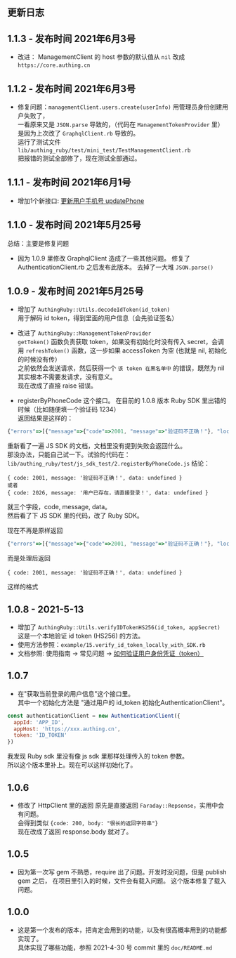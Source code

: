 ## 更新日志

## 1.1.3 - 发布时间 2021年6月3号
* 改进： ManagementClient 的 host 参数的默认值从 `nil` 改成 `https://core.authing.cn`

## 1.1.2 - 发布时间 2021年6月3号
* 修复问题：`managementClient.users.create(userInfo)` 用管理员身份创建用户失败了，     
一看原来又是 `JSON.parse` 导致的，（代码在 `ManagementTokenProvider` 里）     
是因为上次改了 `GraphqlClient.rb` 导致的。   
运行了测试文件 `lib/authing_ruby/test/mini_test/TestManagementClient.rb`   
把报错的测试全部修了，现在测试全部通过。

## 1.1.1 - 发布时间 2021年6月1号
* 增加1个新接口: [更新用户手机号 updatePhone](https://docs.authing.cn/v2/reference/sdk-for-node/authentication/AuthenticationClient.html#%E6%9B%B4%E6%96%B0%E7%94%A8%E6%88%B7%E6%89%8B%E6%9C%BA%E5%8F%B7)

## 1.1.0 - 发布时间 2021年5月25号
总结：主要是修复问题  

* 因为 1.0.9 里修改 GraphqlClient 造成了一些其他问题。
修复了 AuthenticationClient.rb 之后发布此版本。
去掉了一大堆 `JSON.parse()`  


## 1.0.9 - 发布时间 2021年5月25号
* 增加了 `AuthingRuby::Utils.decodeIdToken(id_token)`     
用于解码 id token，得到里面的用户信息（会先验证签名）  

* 改进了 `AuthingRuby::ManagementTokenProvider`  
`getToken()` 函数负责获取 token，如果没有初始化时没有传入 secret，会调用 `refreshToken()` 函数，这一步如果 accessToken 为空 (也就是 nil, 初始化的时候没有传）     
之前依然会发送请求，然后获得一个 `该 token 在黑名单中` 的错误，既然为 nil 其实根本不需要发请求，没有意义。  
现在改成了直接 raise 错误。   

* registerByPhoneCode 这个接口。
在目前的 1.0.8 版本 Ruby SDK 里出错的时候（比如随便填一个验证码 1234）  
返回结果是这样的：   
```js
{"errors"=>[{"message"=>{"code"=>2001, "message"=>"验证码不正确！"}, "locations"=>[{"line"=>2, "column"=>3}], "path"=>["registerByPhoneCode"], "extensions"=>{"code"=>"INTERNAL_SERVER_ERROR"}}], "data"=>{"registerByPhoneCode"=>nil}}
```
重新看了一遍 JS SDK 的文档，文档里没有提到失败会返回什么。   
那没办法，只能自己试一下。试验的代码在：    
`lib/authing_ruby/test/js_sdk_test/2.registerByPhoneCode.js`
结论：  
```
{ code: 2001, message: '验证码不正确！', data: undefined }
或者
{ code: 2026, message: '用户已存在，请直接登录！', data: undefined }
```
就三个字段，code, message, data。  
然后看了下 JS SDK 里的代码，改了 Ruby SDK。 

现在不再是原样返回
```js
{"errors"=>[{"message"=>{"code"=>2001, "message"=>"验证码不正确！"}, "locations"=>[{"line"=>2, "column"=>3}], "path"=>["registerByPhoneCode"], "extensions"=>{"code"=>"INTERNAL_SERVER_ERROR"}}], "data"=>{"registerByPhoneCode"=>nil}}
```
而是处理后返回
```
{ code: 2001, message: '验证码不正确！', data: undefined }
```
这样的格式  
## 1.0.8 - 2021-5-13
* 增加了 `AuthingRuby::Utils.verifyIDTokenHS256(id_token, appSecret)`   
这是一个本地验证 id token (HS256) 的方法。   
* 使用方法参照：`example/15.verify_id_token_locally_with_SDK.rb`
* 文档参照: 使用指南 -> 常见问题 -> [如何验证用户身份凭证（token）](https://docs.authing.cn/v2/guides/faqs/how-to-validate-user-token.html#%E4%BD%BF%E7%94%A8%E5%BA%94%E7%94%A8%E5%AF%86%E9%92%A5%E9%AA%8C%E8%AF%81-hs256-%E7%AE%97%E6%B3%95%E7%AD%BE%E5%90%8D%E7%9A%84-token)

## 1.0.7
* 在"获取当前登录的用户信息"这个接口里。  
其中一个初始化方法是 "通过用户的 id_token 初始化AuthenticationClient"。  
```js
const authenticationClient = new AuthenticationClient({
  appId: 'APP_ID',
  appHost: 'https://xxx.authing.cn',
  token: 'ID_TOKEN'
})
```
我发现 Ruby sdk 里没有像 js sdk 里那样处理传入的 token 参数。   
所以这个版本里补上。现在可以这样初始化了。   

## 1.0.6
* 修改了 HttpClient 里的返回
原先是直接返回 `Faraday::Repsonse`，实用中会有问题。  
会得到类似 `{code: 200, body: "很长的返回字符串"}`    
现在改成了返回 response.body 就对了。  

## 1.0.5
* 因为第一次写 gem 不熟悉，require 出了问题。开发时没问题，但是 publish gem 之后，
在项目里引入的时候，文件会有载入问题。
这个版本修复了载入问题。

## 1.0.0
* 这是第一个发布的版本，把肯定会用到的功能，以及有很高概率用到的功能都实现了。     
具体实现了哪些功能，参照 2021-4-30 号 commit 里的 `doc/README.md`      
